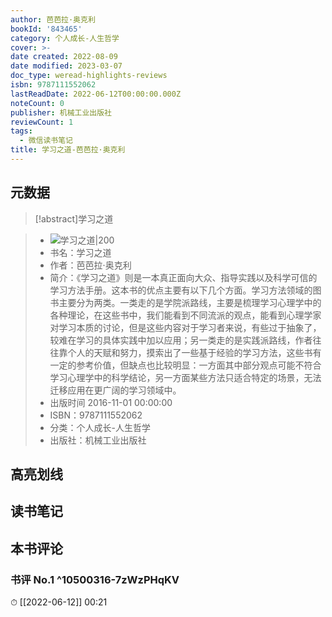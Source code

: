 ```yaml
---
author: 芭芭拉·奥克利
bookId: '843465'
category: 个人成长-人生哲学
cover: >-
date created: 2022-08-09
date modified: 2023-03-07
doc_type: weread-highlights-reviews
isbn: 9787111552062
lastReadDate: 2022-06-12T00:00:00.000Z
noteCount: 0
publisher: 机械工业出版社
reviewCount: 1
tags:
  - 微信读书笔记
title: 学习之道-芭芭拉·奥克利
---
```


## 元数据

>[!abstract]学习之道

> - ![学习之道|200](https://wfqqreader-1252317822.image.myqcloud.com/cover/465/843465/t7_843465.jpg)
> - 书名：学习之道
> - 作者：芭芭拉·奥克利
> - 简介：《学习之道》则是一本真正面向大众、指导实践以及科学可信的学习方法手册。这本书的优点主要有以下几个方面。学习方法领域的图书主要分为两类。一类走的是学院派路线，主要是梳理学习心理学中的各种理论，在这些书中，我们能看到不同流派的观点，能看到心理学家对学习本质的讨论，但是这些内容对于学习者来说，有些过于抽象了，较难在学习的具体实践中加以应用；另一类走的是实践派路线，作者往往靠个人的天赋和努力，摸索出了一些基于经验的学习方法，这些书有一定的参考价值，但缺点也比较明显：一方面其中部分观点可能不符合学习心理学中的科学结论，另一方面某些方法只适合特定的场景，无法迁移应用在更广阔的学习领域中。
> - 出版时间 2016-11-01 00:00:00
> - ISBN：9787111552062
> - 分类：个人成长-人生哲学
> - 出版社：机械工业出版社

## 高亮划线

## 读书笔记

## 本书评论

### 书评 No.1 ^10500316-7zWzPHqKV

⏱ [[2022-06-12]] 00:21
